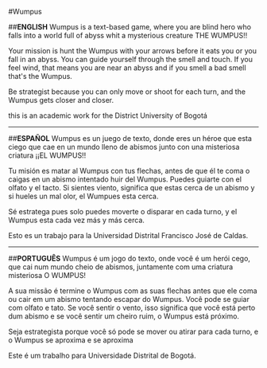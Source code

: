 #Wumpus

##**ENGLISH**
Wumpus is a text-based game, where you are blind hero who falls into a world full of abyss whit a mysterious creature THE WUMPUS!!

Your mission is hunt the Wumpus with your arrows before it eats you or you fall in an abyss. You can guide yourself through the smell and touch. If you feel wind, that means you are near an abyss and if you smell a bad smell that's the Wumpus.

Be strategist because you can only move or shoot for each turn, and the Wumpus gets closer and closer.

this is an academic work for the District University of Bogotá
_______________________________________________________________________________________________________________________

##**ESPAÑOL**
Wumpus es un juego de texto, donde eres un héroe que esta ciego que cae en un mundo lleno de abismos junto con una misteriosa criatura ¡¡EL WUMPUS!!

Tu misión es matar al Wumpus con tus flechas, antes de que él te coma o caigas en un abismo intentado huir del Wumpus. Puedes guiarte con el olfato y el tacto. Si sientes viento, significa que estas cerca de un abismo y si hueles un mal olor, el Wumpues esta cerca.

Sé estratega pues solo puedes moverte o disparar en cada turno, y el Wumpus esta cada vez más y más cerca.

Esto es un trabajo para la Universidad Distrital Francisco José de Caldas.
_______________________________________________________________________________________________________________________

##**PORTUGUÊS**
Wumpus é um jogo do texto, onde você é um herói cego, que cai num mundo cheio de abismos, juntamente com uma criatura misteriosa O WUMPUS!

A sua missão é termine o Wumpus com as suas flechas antes que ele coma ou cair em um abismo tentando escapar do Wumpus. Você pode se guiar com olfato e tato. Se você sentir o vento, isso significa que você está perto dum abismo e se você sentir um cheiro ruim, o Wumpus está próximo.

Seja estrategista porque você só pode se mover ou atirar para cada turno, e o Wumpus se aproxima e se aproxima

Este é um trabalho para Universidade Distrital  de Bogotá.
